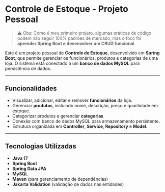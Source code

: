 # Controle de Estoque - Projeto Pessoal
> ⚠️ Obs: Como é meu primeiro projeto, algumas práticas de código podem não seguir 100% padrões de mercado, mas o foco foi **aprender Spring Boot e desenvolver um CRUD funcional**.

Este é um projeto pessoal de **Controle de Estoque**, desenvolvido em **Spring Boot**, que permite gerenciar os funcionários, produtos e categorias de uma loja. O sistema está conectado a um **banco de dados MySQL** para persistência de dados.

---

## Funcionalidades

- Visualizar, adicionar, editar e remover **funcionários** da loja.  
- Gerenciar **produtos**, incluindo nome, descrição, preço e quantidade em estoque.  
- Categorizar produtos e gerenciar **categorias**.  
- Conexão com banco de dados MySQL para armazenamento persistente.  
- Estrutura organizada em **Controller**, **Service**, **Repository** e **Model**.

---

## Tecnologias Utilizadas

- **Java 17**  
- **Spring Boot**  
- **Spring Data JPA**  
- **MySQL**  
- **Maven** (para gerenciamento de dependências)  
- **Jakarta Validation** (validação de dados nas entidades)
